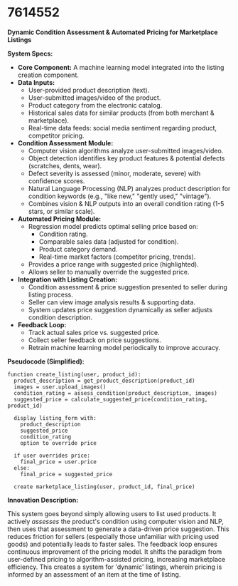 # 7614552

**Dynamic Condition Assessment & Automated Pricing for Marketplace Listings**

**System Specs:**

*   **Core Component:** A machine learning model integrated into the listing creation component.
*   **Data Inputs:**
    *   User-provided product description (text).
    *   User-submitted images/video of the product.
    *   Product category from the electronic catalog.
    *   Historical sales data for similar products (from both merchant & marketplace).
    *   Real-time data feeds: social media sentiment regarding product, competitor pricing.
*   **Condition Assessment Module:**
    *   Computer vision algorithms analyze user-submitted images/video.
    *   Object detection identifies key product features & potential defects (scratches, dents, wear).
    *   Defect severity is assessed (minor, moderate, severe) with confidence scores.
    *   Natural Language Processing (NLP) analyzes product description for condition keywords (e.g., "like new," "gently used," "vintage").
    *   Combines vision & NLP outputs into an overall condition rating (1-5 stars, or similar scale).
*   **Automated Pricing Module:**
    *   Regression model predicts optimal selling price based on:
        *   Condition rating.
        *   Comparable sales data (adjusted for condition).
        *   Product category demand.
        *   Real-time market factors (competitor pricing, trends).
    *   Provides a price range with suggested price (highlighted).
    *   Allows seller to manually override the suggested price.
*   **Integration with Listing Creation:**
    *   Condition assessment & price suggestion presented to seller during listing process.
    *   Seller can view image analysis results & supporting data.
    *   System updates price suggestion dynamically as seller adjusts condition description.
*   **Feedback Loop:**
    *   Track actual sales price vs. suggested price.
    *   Collect seller feedback on price suggestions.
    *   Retrain machine learning model periodically to improve accuracy.

**Pseudocode (Simplified):**

```
function create_listing(user, product_id):
  product_description = get_product_description(product_id)
  images = user.upload_images()
  condition_rating = assess_condition(product_description, images)
  suggested_price = calculate_suggested_price(condition_rating, product_id)

  display listing_form with:
    product_description
    suggested_price
    condition_rating
    option to override price

  if user overrides price:
    final_price = user.price
  else:
    final_price = suggested_price

  create marketplace_listing(user, product_id, final_price)
```

**Innovation Description:**

This system goes beyond simply allowing users to list used products. It actively *assesses* the product's condition using computer vision and NLP, then uses that assessment to generate a data-driven price suggestion.  This reduces friction for sellers (especially those unfamiliar with pricing used goods) and potentially leads to faster sales. The feedback loop ensures continuous improvement of the pricing model.  It shifts the paradigm from user-defined pricing to algorithm-assisted pricing, increasing marketplace efficiency. This creates a system for 'dynamic' listings, wherein pricing is informed by an assessment of an item at the time of listing.